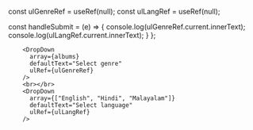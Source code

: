   const ulGenreRef = useRef(null);
  const ulLangRef = useRef(null);

  const handleSubmit = (e) => {
      console.log(ulGenreRef.current.innerText);
      console.log(ulLangRef.current.innerText);
    }
  };


        <DropDown
          array={albums}
          defaultText="Select genre"
          ulRef={ulGenreRef}
        />
        <br></br>
        <DropDown
          array={["English", "Hindi", "Malayalam"]}
          defaultText="Select language"
          ulRef={ulLangRef}
        />
